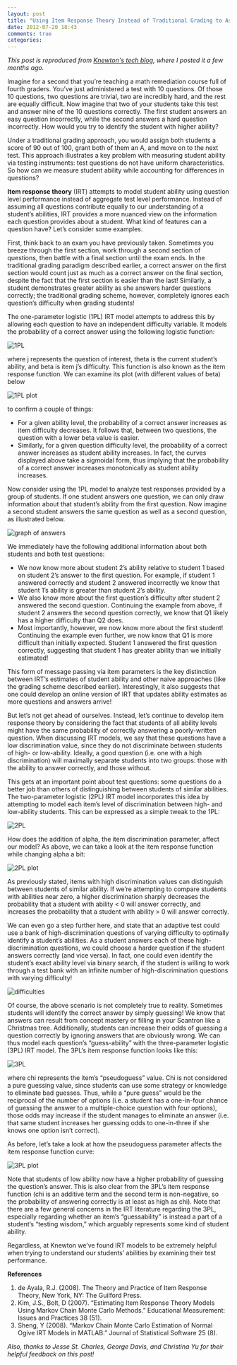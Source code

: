 ```yaml
---
layout: post
title: "Using Item Response Theory Instead of Traditional Grading to Assess Student Proficiency"
date: 2012-07-20 18:43
comments: true
categories: 
---
```

*This post is reproduced from [Knewton's tech blog](http://www.knewton.com/tech/blog/2012/06/understanding-student-performance-with-item-response-theory/), where I posted it a few months ago.*

Imagine for a second that you’re teaching a math remediation course full of fourth graders. You’ve just administered a test with 10 questions. Of those 10 questions, two questions are trivial, two are incredibly hard, and the rest are equally difficult. Now imagine that two of your students take this test and answer nine of the 10 questions correctly. The first student answers an easy question incorrectly, while the second answers a hard question incorrectly. How would you try to identify the student with higher ability?

Under a traditional grading approach, you would assign both students a score of 90 out of 100, grant both of them an A, and move on to the next test. This approach illustrates a key problem with measuring student ability via testing instruments: test questions do not have uniform characteristics. So how can we measure student ability while accounting for differences in questions?

**Item response theory** (IRT) attempts to model student ability using question level performance instead of aggregate test level performance. Instead of assuming all questions contribute equally to our understanding of a student’s abilities, IRT provides a more nuanced view on the information each question provides about a student. What kind of features can a question have? Let’s consider some examples.

First, think back to an exam you have previously taken. Sometimes you breeze through the first section, work through a second section of questions, then battle with a final section until the exam ends. In the traditional grading paradigm described earlier, a correct answer on the first section would count just as much as a correct answer on the final section, despite the fact that the first section is easier than the last! Similarly, a student demonstrates greater ability as she answers harder questions correctly; the traditional grading scheme, however, completely ignores each question’s difficulty when grading students!

The one-parameter logistic (1PL) IRT model attempts to address this by allowing each question to have an independent difficulty variable. It models the probability of a correct answer using the following logistic function:

![1PL](https://lh3.googleusercontent.com/1T-vXx96SMObXv7yL-G79kYsiRPJQHObg4r05VDnYhGczJE5DPccG1pBg-GQve6EhR5idybBLYMLHvgI1vn-f4sELT1fQ_9m8nZ_LTwQuQhGxy2gflE)

where j represents the question of interest, theta is the current student’s ability, and beta is item j’s difficulty. This function is also known as the item response function. We can examine its plot (with different values of beta) below

![1PL plot](https://lh3.googleusercontent.com/oQNZgurecssc9ZYF3p_uMi6Cwi1s4IZ9pioZc3eqst54WXmHAzWSCjPjNOIULv4iu1G65D34G7si7JTTs48h6PgYo-nwMXryW_jBq9vcUbi84OS3-xo)

to confirm a couple of things:

* For a given ability level, the probability of a correct answer increases as item difficulty decreases. It follows that, between two questions, the question with a lower beta value is easier.
* Similarly, for a given question difficulty level, the probability of a correct answer increases as student ability increases. In fact, the curves displayed above take a sigmoidal form, thus implying that the probability of a correct answer increases monotonically as student ability increases.

Now consider using the 1PL model to analyze test responses provided by a group of students. If one student answers one question, we can only draw information about that student’s ability from the first question. Now imagine a second student answers the same question as well as a second question, as illustrated below.

![graph of answers](https://lh6.googleusercontent.com/rKjfmu3sGzYAxAiYu7e_JBTOh0XUhzlHA8ZYyOPKd2o_ORjZATf6iJxSzwC7M46OR_qSD6WRur34JkuWJQfT2eHjI4DPot0ZdGfwYDKFNq9iXwNDxqo)

We immediately have the following additional information about both students and both test questions:

* We now know more about student 2’s ability relative to student 1 based on student 2’s answer to the first question. For example, if student 1 answered correctly and student 2 answered incorrectly we  know that student 1’s ability is greater than student 2’s ability.
* We also know more about the first question’s difficulty after student 2 answered the second question. Continuing the example from above, if student 2 answers the second question correctly, we know that Q1 likely has a higher difficulty than Q2 does.
* Most importantly, however, we now know more about the first student! Continuing the example even further, we now know that Q1 is more difficult than initially expected. Student 1 answered the first question correctly, suggesting that student 1 has greater ability than we initially estimated!

This form of message passing via item parameters is the key distinction between IRT’s estimates of student ability and other naive approaches (like the grading scheme described earlier). Interestingly, it also suggests that one could develop an online version of IRT that updates ability estimates as more questions and answers arrive!

But let’s not get ahead of ourselves. Instead, let’s continue to develop item response theory by considering the fact that students of all ability levels might have the same probability of correctly answering a poorly-written question. When discussing IRT models, we say that these questions have a low discrimination value, since they do not discriminate between students of high- or low-ability. Ideally, a good question (i.e. one with a high discrimination) will maximally separate students into two groups: those with the ability to answer correctly, and those without.

This gets at an important point about test questions: some questions do a better job than others of distinguishing between students of similar abilities. The two-parameter logistic (2PL) IRT model incorporates this idea by attempting to model each item’s level of discrimination between high- and low-ability students. This can be expressed as a simple tweak to the 1PL:

![2PL](https://lh3.googleusercontent.com/gTzcfQIg4AB0HbgpFDDhHnJvmBc2w2JRwj9vniEBypLRjIesVydQfC5p1f2yhFxoYsLnqCPJbxBdW1mAMOdpAaQ4uMEaoDM7r4pWjnLuo2EjfogovNc)

How does the addition of alpha, the item discrimination parameter, affect our model? As above, we can take a look at the item response function while changing alpha a bit:

![2PL plot](https://lh6.googleusercontent.com/XvIZaVVsmFAQYrc_-MsvUjpdzMScDcy0t8SQbL0k0lKZgOxFdpDWbE9ryLQmwXII6uRxZiO8bFfBJpv2B8giHp9S51Ih-f3j7XLb_Y4tGeUhXWl9PPQ)

As previously stated, items with high discrimination values can distinguish between students of similar ability. If we’re attempting to compare students with abilities near zero, a higher discrimination sharply decreases the probability that a student with ability < 0 will answer correctly, and increases the probability that a student with ability > 0 will answer correctly.

We can even go a step further here, and state that an adaptive test could use a bank of high-discrimination questions of varying difficulty to optimally identify a student’s abilities. As a student answers each of these high-discrimination questions, we could choose a harder question if the student answers correctly (and vice versa). In fact, one could even identify the student’s exact ability level via binary search, if the student is willing to work through a test bank with an infinite number of high-discrimination questions with varying difficulty!

![difficulties](https://lh3.googleusercontent.com/CAn1W-QHiG1Ti4gvIFLM2_tuaBi3zMkMfnHLIuvly4UJ3plQQ8uTJZFAV-aLX4iC3EQU8rmiRqM0KH49acNtl8ScryrvibCOCA5sS83gnoPOxZUiLVg)

Of course, the above scenario is not completely true to reality. Sometimes students will identify the correct answer by simply guessing! We know that answers can result from concept mastery or filling in your Scantron like a Christmas tree. Additionally, students can increase their odds of guessing a question correctly by ignoring answers that are obviously wrong. We can thus model each question’s “guess-ability” with the three-parameter logistic (3PL) IRT model. The 3PL’s item response function looks like this:

![3PL](https://lh3.googleusercontent.com/t7t3THgaJK5EE4p1Ip1dxMjQ-a3JmCKsezqoTGpfgSdo9yDcm6JLeiY6GI91MPRwU1uPmKKjsmBZa-6fX5Uf-kqhwOZnYXeF7Tl2mC1QYRKHeyKDkMM)

where chi represents the item’s “pseudoguess” value. Chi is not considered a pure guessing value, since students can use some strategy or knowledge to eliminate bad guesses. Thus, while a “pure guess” would be the reciprocal of the number of options (i.e. a student has a one-in-four chance of guessing the answer to a multiple-choice question with four options), those odds may increase if the student manages to eliminate an answer (i.e. that same student increases her guessing odds to one-in-three if she knows one option isn’t correct).

As before, let’s take a look at how the pseudoguess parameter affects the item response function curve:

![3PL plot](https://lh4.googleusercontent.com/AsAl_XMrpvwmkHXc8l3JfPPoRESL01FW9eLZfTD9RBhfrzRvRXZ-q0lsrXLZahnqlo9-H6boI0EIOC8bCnhjYiPt9wqKJStFT4tUYhNZ3zqekZOIhFo)

Note that students of low ability now have a higher probability of guessing the question’s answer. This is also clear from the 3PL’s item response function (chi is an additive term and the second term is non-negative, so the probability of answering correctly is at least as high as chi). Note that there are a few general concerns in the IRT literature regarding the 3PL, especially regarding whether an item’s “guessability” is instead a part of a student’s “testing wisdom,” which arguably represents some kind of student ability.

Regardless, at Knewton we’ve found IRT models to be extremely helpful when trying to understand our students’ abilities by examining their test performance.

**References**

1. de Ayala, R.J. (2008). The Theory and Practice of Item Response Theory, New York, NY: The Guilford Press.
2. Kim, J.S., Bolt, D (2007). “Estimating Item Response Theory Models Using Markov Chain Monte Carlo Methods.” Educational Measurement: Issues and Practices 38 (51).
3. Sheng, Y (2008). “Markov Chain Monte Carlo Estimation of Normal Ogive IRT Models in MATLAB.” Journal of Statistical Software 25 (8).

*Also, thanks to Jesse St. Charles, George Davis, and Christina Yu for their helpful feedback on this post!*
